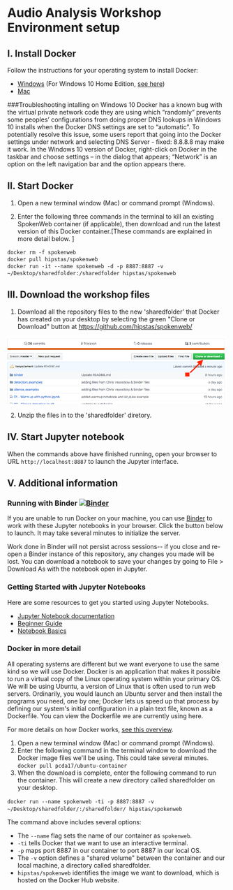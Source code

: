 # Audio Analysis Workshop Environment setup

## I. Install Docker 
Follow the instructions for your operating system to install Docker:
* [Windows](https://docs.docker.com/docker-for-windows/) (For Windows 10 Home Edition, [see here](https://pcda17.github.io/tutorials/Docker_install_Windows))
* [Mac](https://docs.docker.com/docker-for-mac/)

###Troubleshooting intalling on Windows 10
Docker has a known bug with the virtual private network code they are using which “randomly” prevents some peoples’ configurations from doing proper DNS lookups in Windows 10 installs when the Docker DNS settings are set to “automatic”. To potentially resolve this issue, some users report that going into the Docker settings under network and selecting DNS Server - fixed: 8.8.8.8 may make it work. In the Windows 10 version of Docker, right-click on Docker in the taskbar and choose settings – in the dialog that appears; “Network” is an option on the left navigation bar and the option appears there.

## II. Start Docker

1. Open a new terminal window (Mac) or command prompt (Windows).

2. Enter the following three commands in the terminal to kill an existing SpokenWeb container (if applicable), then download and run the latest version of this Docker container.[These commands are explained in more detail below. ]

```
docker rm -f spokenweb
docker pull hipstas/spokenweb
docker run -it --name spokenweb -d -p 8887:8887 -v ~/Desktop/sharedfolder:/sharedfolder hipstas/spokenweb
```
## III. Download the workshop files
1. Download all the repository files to the new 'sharedfolder' that Docker has created on your desktop by selecting the green "Clone or Download" button at https://github.com/hipstas/spokenweb/

![downloading files](arrow.png?raw=true "Title")

2. Unzip the files in to the 'sharedfolder' diretory. 

## IV. Start Jupyter notebook
When the commands above have finished running, open your browser to URL `http://localhost:8887` to launch the Jupyter interface.

## V. Additional information

### Running with Binder [![Binder](https://mybinder.org/badge_logo.svg)](https://mybinder.org/v2/gh/hipstas/spokenweb/master)

If you are unable to run Docker on your machine, you can use [Binder](https://mybinder.readthedocs.io/en/latest/) to work with these Jupyter notebooks in your browser. Click the button below to launch. It may take several minutes to initialize the server.

Work done in Binder will not persist across sessions-- if you close and re-open a Binder instance of this repository, any changes you made will be lost. You can download a notebook to save your changes by going to File > Download As with the notebook open in Jupyter.

### Getting Started with Jupyter Notebooks
Here are some resources to get you started using Jupyter Notebooks.

* [Jupyter Notebook documentation](https://jupyter-notebook.readthedocs.io/en/latest/)
* [Beginner Guide](https://jupyter-notebook-beginner-guide.readthedocs.io/en/latest/what_is_jupyter.html)
* [Notebook Basics](https://nbviewer.jupyter.org/github/jupyter/notebook/blob/master/docs/source/examples/Notebook/Notebook%20Basics.ipynb)

### Docker in more detail
All operating systems are different but we want everyone to use the same kind so we will use Docker. Docker is an application that makes it possible to run a virtual copy of the Linux operating system within your primary OS. We will be using Ubuntu, a version of Linux that is often used to run web servers. Ordinarily, you would launch an Ubuntu server and then install the programs you need, one by one; Docker lets us speed up that process by defining our system's initial configuration in a plain text file, known as a Dockerfile. You can view the Dockerfile we are currently using here.

For more details on how Docker works, [see this overview](https://docs.docker.com/engine/docker-overview/).

1. Open a new terminal window (Mac) or command prompt (Windows).
2. Enter the following command in the terminal window to download the Docker image files we'll be using. This could take several minutes.
```docker pull pcda17/ubuntu-container```
3. When the download is complete, enter the following command to run the container. This will create a new directory called sharedfolder on your desktop.

```docker run --name spokenweb -ti -p 8887:8887 -v ~/Desktop/sharedfolder/:/sharedfolder/ hipstas/spokenweb```

The command above includes several options:
* The `--name` flag sets the name of our container as `spokenweb`. 
* `-ti` tells Docker that we want to use an interactive terminal.
* `-p` maps port 8887 in our container to port 8887 in our local OS.
* The `-v` option defines a "shared volume" between the container and our local machine, a directory called sharedfolder.
* `hipstas/spokenweb` identifies the image we want to download, which is hosted on the Docker Hub website.
